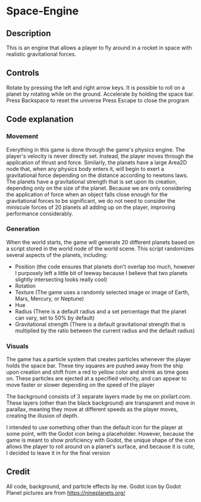 # Space-Engine
## Description
This is an engine that allows a player to fly around in a rocket in space with realistic gravitational forces. 

## Controls
Rotate by pressing the left and right arrow keys. It is possible to roll on a planet by rotating while on the ground.
Accelerate by holding the space bar.
Press Backspace to reset the universe
Press Escape to close the program

## Code explanation
### Movement
Everything in this game is done through the game's physics engine. The player's velocity is never directly set. Instead, the player moves through the application of thrust and force. Similarly, the planets have a large Area2D node that, when any physics body enters it, will begin to exert a gravitational force depending on the distance according to newtons laws. The planets have a gravitational strength that is set upon its creation, depending only on the size of the planet. Because we are only considering the application of force when an object falls close enough for the gravitational forces to be significant, we do not need to consider the miniscule forces of 20 planets all adding up on the player, improving performance considerably. 

### Generation
When the world starts, the game will generate 20 different planets based on a script stored in the world node of the world scene. This script randomizes several aspects of the planets, including:
- Position (the code ensures that planets don't overlap too much, however I purposely left a little bit of leeway because I believe that two planets slightly intersecting looks really cool)
- Rotation
- Texture (The game uses a randomly selected image or image of Earth, Mars, Mercury, or Neptune)
- Hue
- Radius (There is a default radius and a set percentage that the planet can vary, set to 50% by default)
- Gravitational strength (There is a default gravitational strength that is multiplied by the ratio between the current radius and the default radius)

### Visuals
The game has a particle system that creates particles whenever the player holds the space bar. These tiny squares are pushed away from the ship upon creation and shift from a red to yellow color and shrink as time goes on. These particles are ejected at a specified velocity, and can appear to move faster or slower depending on the speed of the player

The background consists of 3 separate layers made by me on pixilart.com. These layers (other than the black background) are transparent and move in parallax, meaning they move at different speeds as the player moves, creating the illusion of depth.

I intended to use something other than the default icon for the player at some point, with the Godot icon being a placeholder. However, because the game is meant to show proficiency with Godot, the unique shape of the icon allows the player to roll around on a planet's surface, and because it is cute, I decided to leave it in for the final version

## Credit
All code, background, and particle effects by me.
Godot icon by Godot
Planet pictures are from https://nineplanets.org/
